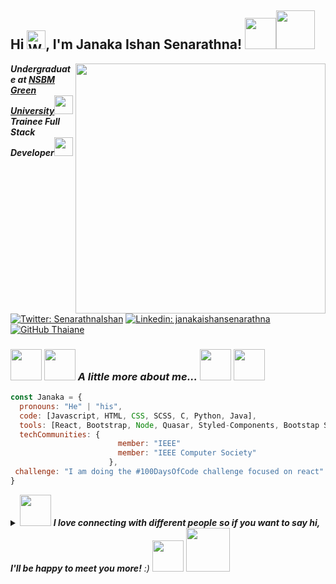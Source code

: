<h2> Hi <img src="https://raw.githubusercontent.com/Tarikul-Islam-Anik/Animated-Fluent-Emojis/master/Emojis/Hand%20gestures/Waving%20Hand.png" alt="Waving Hand" width="30" height="30" />, I'm Janaka Ishan Senarathna! <img src="https://user-images.githubusercontent.com/74038190/216649449-3f087222-10d7-4132-b128-0bb0830cdb9a.gif" width="50"><img src="https://user-images.githubusercontent.com/74038190/216655797-63671069-cb49-4ce1-a2d0-f15d1f4be193.gif" width="62"></h2>
<img src="https://user-images.githubusercontent.com/74038190/221352989-518609ab-b4d1-459e-929f-a08cd2bd9b3c.gif" align="right" width="400">
<b>
  <p><em>Undergraduate at <a href="http://www.nsbm.ac.lk">NSBM Green University</a><img src="https://media.giphy.com/media/fYSnHlufseco8Fh93Z/giphy.gif" width="30"></br>
Trainee Full Stack Developer<img src="https://media.giphy.com/media/WUlplcMpOCEmTGBtBW/giphy.gif" width="30"> 
</em></p>
</b>

[![Twitter: SenarathnaIshan](https://img.shields.io/twitter/follow/SenarathnaIshan?style=social)](https://twitter.com/SenarathnaIshan)
[![Linkedin: janakaishansenarathna](https://img.shields.io/badge/-janakaishansenarathna-blue?style=flat-square&logo=Linkedin&logoColor=white&link=https://www.linkedin.com/in/janakaishansenarathna/)](https://www.linkedin.com/in/janakaishansenarathna/)
[![GitHub Thaiane](https://img.shields.io/github/followers/Janakaishansenarathna?label=follow&style=social)](https://github.com/Janakaishansenarathna)


### <img src="https://user-images.githubusercontent.com/74038190/216649417-9acc58df-9186-4132-ad43-819a57babb67.gif" width="50"> <img src="https://media.giphy.com/media/VgCDAzcKvsR6OM0uWg/giphy.gif" width="50"> <i>A little more about me...</i>  <img src="https://user-images.githubusercontent.com/74038190/216654095-6f6772e4-e433-4bba-9164-1ca6f463ac3f.gif" width="50"> <img src="https://user-images.githubusercontent.com/74038190/216654116-d0e8d227-7977-4edc-8d36-63461bda9503.gif" width="50">


```javascript 
const Janaka = {
  pronouns: "He" | "his",
  code: [Javascript, HTML, CSS, SCSS, C, Python, Java],
  tools: [React, Bootstrap, Node, Quasar, Styled-Components, Bootstap Studio, Docker],
  techCommunities: {
                        member: "IEEE"
                        member: "IEEE Computer Society"
                      },
 challenge: "I am doing the #100DaysOfCode challenge focused on react"
}
```



<details>
  <summary>
    <img src="https://user-images.githubusercontent.com/74038190/216656977-ef584e23-480a-4d1c-8c3f-7d045910ddc9.gif" width="50"> <em><b>I love connecting with different people</b> <b> so if you want to say hi, I'll be happy to meet you more!</b> :)</em>
<img src="https://user-images.githubusercontent.com/74038190/216654136-2b97900b-59ee-45c5-87bb-0c359e31dd2f.gif" width="50">
    <img src="https://user-images.githubusercontent.com/74038190/216654128-ad1c5827-e18e-43a6-974b-3669cbb082b9.gif" width="70">
<!-- underline line --- -->
  </summary>
  <table align="center">
  <tr>
    <td><p align="left"> <img src="https://img.shields.io/badge/License-BSD--2--Clause-orange.svg" alt="Janakaishansenarathna LISENCE" /> </p></td>
    <td><p align="center"> <img src="https://komarev.com/ghpvc/?username=janakaishansenarathna&label=Profile%20views&color=0e75b6&style=flat" alt="Janakaishansenarathna" /> </p></td>
    <td><p align="right"> <b><i> Copyright © 2023 Janakaishansenarathna. All rights reserved.</i></b></p></td>
  </tr>
</table>

<!-- Copyright Notice -->
<!--**Copyright © 2023 Janakaishansenarathna. All rights reserved.**-->


<h1 align="center"> <i>Hi</i> <img src="https://raw.githubusercontent.com/Tarikul-Islam-Anik/Animated-Fluent-Emojis/master/Emojis/Hand%20gestures/Heart%20Hands.png" alt="Heart Hands" width="70" height="70" />, Welcome to the Heart of My Code ! <img src="https://raw.githubusercontent.com/Tarikul-Islam-Anik/Animated-Fluent-Emojis/master/Emojis/People%20with%20professions/Man%20Technologist%20Medium%20Skin%20Tone.png" alt="Man Technologist Medium Skin Tone" width="70" height="70" /></h1>
<div align="center">
  <a href="https://git.io/typing-svg"><img src="https://readme-typing-svg.demolab.com?font=Righteous&size=35&center=true&vCenter=true&width=600&height=70&duration=4000&lines=I'm +a+Trainee+Full+Stack+Developer; || .Front+End+Developer; || .UI/UX Designer ; || .From+Gampaha+, Sri+lanka ;" alt="Typing SVG" /></a>
</div> 
       
      


 

<table>
  <tr>
    <td>

## <i>💫 About Me: </i>
<span style="font-family: 'Righteous', cursive; font-size: 16px;">

<h4><i>👋 Hello, Coders!</i></h4><b><i>I am a dynamic 2nd-year BSc (Hons) Computer Science student at NSBM Green University, passionately focused on full-stack web development and mobile applications. With a keen interest in innovation, I excel in software development, database management, and artificial intelligence. My collaborative approach, strong communication skills, and dedication make me an asset ready to contribute to the success of any organization. Connect with me to explore opportunities for impactful collaboration in the dynamic realms of full-stack web development and mobile applications.</i></b>

</span>
    </td>
    <td>
      <img src="https://octodex.github.com/images/manufacturetocat.png" align="right" width="">
    </td>
  </tr>
</table>

<img align="center" alt="Coding" width="" src="https://repository-images.githubusercontent.com/588181932/e36ec678-7984-4cdd-8e4c-a3932772ff8e">




<details>
  <summary>
    <img src="https://raw.githubusercontent.com/Tarikul-Islam-Anik/Animated-Fluent-Emojis/master/Emojis/Smilies/Zzz.png" alt="Zzz" width="50" height="50" />
  </summary>
  <details>
<summary>
  <h2>
    <i>🏆 GitHub Trophies:</i>
  </h2>
</summary>
  
<a href="https://github-trophies.vercel.app/?username=Janakaishansenarathna" target="_blank">
  <img src="https://github-trophies.vercel.app/?username=Janakaishansenarathna&theme=radical&column=6&margin-w=10&margin-h=5">
</a>

<br>

![](https://github-profile-trophy.vercel.app/?username=Janakaishansenarathna&theme=radical&margin-w=10&margin-h=&title=Reviews,Experience)

</details>

<details>
<summary>
  <h2>
    <i>💻 Tech Stack:</i>
  </h2>
</summary>
  <div style="display: flex; align-items: flex-start; align: align ">
    <table align="">
      <tr>
        <td align="center" width="96">
            <img src="https://techstack-generator.vercel.app/react-icon.svg" alt="icon" width="65" height="65" />
          <br>React
        </td>
        <td align="center" width="96">
          <a href="#macropower-tech">
            <img src="https://techstack-generator.vercel.app/python-icon.svg" alt="icon" width="65" height="65" />
          </a>
          <br>Python
        </td>
        <td align="center" width="96">
            <img src="https://techstack-generator.vercel.app/js-icon.svg" alt="icon" width="65" height="65" />
          <br>JavaScript
        </td>
        <td align="center" width="96">
            <img src="https://techstack-generator.vercel.app/cpp-icon.svg" alt="icon" width="65" height="65" />
          <br>C++
        </td>
        <td align="center" width="96">
            <img src="https://techstack-generator.vercel.app/mysql-icon.svg" alt="icon" width="65" height="65" />
          <br>MySQL
        </td>
        <td align="center" width="96">
            <img src="https://techstack-generator.vercel.app/github-icon.svg" alt="icon" width="65" height="65" />
            <br>Github  
        </td>
        <td align="center" width="96">
            <img src="https://techstack-generator.vercel.app/aws-icon.svg" alt="icon" width="65" height="65" />
          <br>AWS
        </td>
      </td>
  </td>
  <td align="center" width="96">
      <img src="https://skillicons.dev/icons?i=idea" width="48" height="48" alt="idea" />
  <br>idea
  </td>
  <td align="center" width="96">
  <img src="https://skillicons.dev/icons?i=linkedin" width="48" height="48" alt="linkedin" />
  <br>linkedin
  </td>
      </tr>
      <tr>
      <td align="center" width="96">
        <img src="https://skillicons.dev/icons?i=twitter" width="48" height="48" alt="twitter" />
        <br>twitter
        <td align="center" width="96">
          <img src="https://skillicons.dev/icons?i=visualstudio" width="48" height="48" alt="visualstudio" />
          <br>visualstudio
        </td>
        <td align="center" width="96"> 
            <img src="https://user-images.githubusercontent.com/25181517/192108372-f71d70ac-7ae6-4c0d-8395-51d8870c2ef0.png" width="48" height="48" alt="Git" />
          <br>Git
        </td>
        <td align="center"  width="96">
            <img src="https://skillicons.dev/icons?i=html" width="48" height="48" alt="HTML5" />
          <br>HTML5
        </td>
        <td align="center" width="96">
            <img src="https://skillicons.dev/icons?i=css" width="48" height="48" alt="css" />
          <br>CSS
        </td>
        <td align="center"  width="96">
            <img src="https://skillicons.dev/icons?i=bootstrap" width="48" height="48" alt="bootstrap" />
          <br>Bootstrap
        </td>
        <td align="center" width="96">
            <img src="https://skillicons.dev/icons?i=tailwind" width="48" height="48" alt="tailwind" />
          <br>Tailwind
        </td>
        <td align="center" width="96">
          <img src="https://skillicons.dev/icons?i=postman" width="48" height="48" alt="postman" />
  <br>postman
  </td>
  <td align="center" width="96">
      <img src="https://skillicons.dev/icons?i=gitlab" width="48" height="48" alt="gitlab" />
  <br>gitlab
  </td>
      </tr>
     <tr>
        <td align="center" width="96">
          <img src="https://skillicons.dev/icons?i=ai" width="48" height="48" alt="ai" />
        <br>ai
        </td>
            <td align="center" width="96">
            <img src="https://skillicons.dev/icons?i=nodejs" width="48" height="48" alt="Nodejs" />
          <br>Nodejs
          </td>
          </td>
          <td align="center" width="96">
            <img src="https://skillicons.dev/icons?i=figma" width="48" height="48" alt="figma" />
          <br>figma
          </td>
                <td align="center" width="96">
            <img src="https://skillicons.dev/icons?i=vscode" width="48" height="48" alt="VsCode" />
          <br>VsCode
        </td>
                  <td align="center" width="96">
            <img src="https://skillicons.dev/icons?i=wordpress" width="48" height="48" alt="WordPress" />
          <br>WordPress
        </td>
                  <td align="center" width="96">
            <img src="https://skillicons.dev/icons?i=sass" width="48" height="48" alt="Sass" />
          <br>Sass
        </td>
        <td align="center" width="96">
          <img src="https://skillicons.dev/icons?i=php" width="48" height="48" alt="php" />
  <br>php
  </td>
  <td align="center" width="96">
    <img src="https://skillicons.dev/icons?i=flutter" width="48" height="48" alt="flutter" />
    <br>flutter
  </td>
          <td align="center" width="96">
            <img src="https://skillicons.dev/icons?i=githubactions" width="48" height="48" alt="githubactions" />
    <br>githubactions
    </td>
     </tr>
     <tr>
        <td align="center" width="96">
            <img src="https://skillicons.dev/icons?i=androidstudio" width="48" height="48" alt="androidstudio" />
          <br>androidstudio
        </td>
          <td align="center" width="96">
            <img src="https://skillicons.dev/icons?i=atom" width="48" height="48" alt="atom" />
        <br>atom
        </td>
      <td align="center" width="96">
        <img src="https://skillicons.dev/icons?i=azure" width="48" height="48" alt="azure" />
        <br>azure
      </td>
              <td align="center" width="96">
                <img src="https://skillicons.dev/icons?i=c" width="48" height="48" alt="c" />
        <br>c
      </td>
                <td align="center" width="96">
                    <img src="https://skillicons.dev/icons?i=codepen" width="48" height="48" alt="codepen" />
        <br>codepen
      </td>
                <td align="center" width="96">
                    <img src="https://skillicons.dev/icons?i=dart" width="48" height="48" alt="dart" />
        <br>dart
      </td>
                <td align="center" width="96">
                    <img src="https://skillicons.dev/icons?i=discord" width="48" height="48" alt="discord" />
        <br>discord
      </td>
      <td align="center" width="96">
        <img src="https://skillicons.dev/icons?i=linux" width="48" height="48" alt="linux" />
  <br>linux
 </td>
  <td align="center" width="96">
    <img src="https://skillicons.dev/icons?i=eclipse" width="48" height="48" alt="eclipse" />
  <br>eclipse
  </td>
   </tr>
  
   <tr>
    <td align="center" width="96">
        <img src="https://techstack-generator.vercel.app/csharp-icon.svg" alt="icon" width="65" height="65" />
      <br>C#
    </td>
      <td align="center" width="96">
        <img src="https://techstack-generator.vercel.app/docker-icon.svg" alt="icon" width="65" height="65" />
    <br>Docker
    </td>
    </td>
  <td align="center" width="96">
    <img src="https://techstack-generator.vercel.app/java-icon.svg" alt="icon" width="65" height="65" />
    <br>Java
  </td>
          <td align="center" width="96">
            <img src="https://techstack-generator.vercel.app/django-icon.svg" alt="icon" width="65" height="65" />
    <br>django
  </td>
            <td align="center" width="96">
                <img src="https://techstack-generator.vercel.app/prettier-icon.svg" alt="icon" width="65" height="65" />
    <br>prettier
  </td>
            <td align="center" width="96">
                <img src="https://techstack-generator.vercel.app/redux-icon.svg" alt="icon" width="65" height="65" />
    <br>Vue
  </td>
            <td align="center" width="96">
                <img src="https://techstack-generator.vercel.app/testinglibrary-icon.svg" alt="icon" width="65" height="65" />
    <br>Testing Libry
  </td>
  <td align="center" width="96">
    <img src="https://techstack-generator.vercel.app/ts-icon.svg" alt="icon" width="65" height="65" />
  <br>TypeScript
  </td>
  <td align="center" width="96">
    <img src="https://skillicons.dev/icons?i=instagram" width="48" height="48" alt="instagram" />
  <br>instagram
  </td>
  </tr>
    </table></div>
</details>

<details>
  <summary>
  <h2>
    <i>📊 GitHub Stats:</i>
  </h2>
  </summary>
<div style="display: flex; align-items: flex-start; align: align ">
  <img src="https://github-readme-streak-stats.herokuapp.com/?user=Janakaishansenarathna&theme=midnight-purple&hide_border=true" alt="Janakaishansenarathna" width="844" height="">

<img src="http://github-profile-summary-cards.vercel.app/api/cards/profile-details?username=Janakaishansenarathna&theme=midnight_purple" width="844" height="">
<img src="http://github-profile-summary-cards.vercel.app/api/cards/repos-per-language?username=Janakaishansenarathna&theme=midnight_purple" width="420" height=""> 
<img src="http://github-profile-summary-cards.vercel.app/api/cards/most-commit-language?username=Janakaishansenarathna&theme=midnight_purple" width="420" height="">
<img src="http://github-profile-summary-cards.vercel.app/api/cards/stats?username=Janakaishansenarathna&theme=midnight_purple" width="420" height="">
<img src="http://github-profile-summary-cards.vercel.app/api/cards/productive-time?username=Janakaishansenarathna&theme=midnight_purple&utcOffset=8" width="420" height="">
<!--<img src="https://github-contributor-stats.vercel.app/api?username=Janakaishansenarathna&limit=5&theme=midnight-purple&hide_border=true&combine_all_yearly_contributions=true" alt="Janakaishansenarathna" width="" height="192">-->
<img src="https://github-readme-stats.vercel.app/api/top-langs/?username=Janakaishansenarathna&theme=midnight-purple&hide_border=true&layout=donut-vertical&langs_count=8" width="290" height="390">
<img src="https://github-readme-stats.vercel.app/api?username=Janakaishansenarathna&show=reviews,discussions_started,discussions_answered,prs_merged,prs_merged_percentage&show_icons=true&theme=midnight-purple&hide_border=true" width="550" height="400">
</div>
</details>

<details>
  <summary>
    <h2>
      <i>⚡Quotes:</i>
    </h2>
  </summary>
  <table>
   <tr>
      <td>
         
## 🚀 Inspirational Quote:
![Inspirational Quote](https://quotes-github-readme.vercel.app/api?type=vertical&theme=dark)
      </td>
      <td>
## 👩‍💻 Developer Quote:

![Developer Quote](https://quotes-github-readme.vercel.app/api?type=vertical&theme=dark&quote=Code%20is%20like%20poetry;%20most%20of%20it%20should%20not%20have%20been%20written.%20-%20But%20when%20it%20works,%20it's%20pure%20art.%20-%20Ward%20Cunningham)
      </td>
      <td>
## 🌈 Inspirational Quote:

![Inspirational Quote](https://quotes-github-readme.vercel.app/api?type=vertical&theme=dark&quote=The%20only%20limit%20to%20our%20realization%20of%20tomorrow%20will%20be%20our%20doubts%20of%20today.%20-%20Franklin%20D.%20Roosevelt)
      </td>
   </tr>
</table>
</details>
        

   <details>
     <summary>
     <h2>
       <i>🌐 Socials:</i>
     </h2>
     </summary>

<a href="https://behance.net/janakaishan"><img src="https://img.shields.io/badge/Behance-1769ff?logo=behance&logoColor=white)](https://behance.net/janakaishan" width="120" height="30"></a>
<a href="https://discord.gg/janakaishan"><img src="https://img.shields.io/badge/Discord-%237289DA.svg?logo=discord&logoColor=white" width="120" height="30"></a>
<a href="https://facebook.com/janaka.ishan.senarathna.69"><img src="https://img.shields.io/badge/Facebook-%231877F2.svg?logo=Facebook&logoColor=white" width="120" height="30"></a>
<a href="https://instagram.com/____janakaishansenarathna_____"><img src="https://img.shields.io/badge/Instagram-%23E4405F.svg?logo=Instagram&logoColor=white" width="120" height="30"></a>
<a href="https://linkedin.com/in/janakaishansenarathna"><img src="https://img.shields.io/badge/LinkedIn-%230077B5.svg?logo=linkedin&logoColor=white" width="120" height="30"></a>
<a href="https://medium.com/@janakaishansenarathna0169"><img src="https://img.shields.io/badge/Medium-12100E?logo=medium&logoColor=white" width="120" height="30"></a> <br>
<a href="https://pinterest.com/Janakaishansenarathna"><img src="https://img.shields.io/badge/Pinterest-%23E60023.svg?logo=Pinterest&logoColor=white" width="120" height="30"></a>
<a href="https://quora.com/profile/Janaka-Ishan"><img src="https://img.shields.io/badge/Quora-%23B92B27.svg?logo=Quora&logoColor=white" width="120" height="30"></a>
<a href="https://reddit.com/user/u/Anonymousmarshmelow"><img src="https://img.shields.io/badge/Reddit-%23FF4500.svg?logo=Reddit&logoColor=white" width="120" height="30"></a>
<a href="https://twitter.com/@SenarathnaIshan"><img src="https://img.shields.io/badge/Twitter-%231DA1F2.svg?logo=Twitter&logoColor=white" width="120" height="30"></a>
<a href="https://codepen.io/@Janaka-Ishan"><img src="https://img.shields.io/badge/Codepen-000000?style=for-the-badge&logo=codepen&logoColor=white" width="120" height="30"></a>
<a href="https://mail.google.com/mail/janakaishansenarathna0169/0/#sent"><img src="https://img.shields.io/badge/gmail-FF0000?style=for-the-badge&logo=gmail&logoColor=white" width="120" height="30"></a>


   </details>

<details>
  <summary>
    <h2>
      <i>⚡More:</i>
    </h2>
  </summary>
  <img align="left" alt="coding" width="440" height="400" src="https://cdn.dribbble.com/users/1162077/screenshots/3848914/programmer.gif">
         <img src="https://user-images.githubusercontent.com/74038190/235224431-e8c8c12e-6826-47f1-89fb-2ddad83b3abf.gif" alt="coding" width="405" height="400" align="right">
</details>
</details>

<!-- Attribution Information -->
If you use or adapt this work, please provide attribution to [Janakaishansenarathna](https://github.com/Janakaishansenarathna).



    
        

</details>
